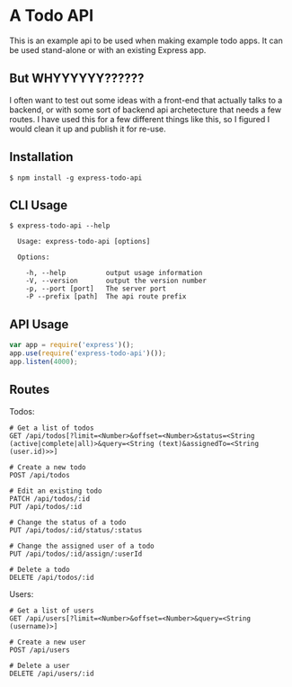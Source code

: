 # A Todo API

This is an example api to be used when making example todo apps.  It can be used stand-alone or with an existing Express app.

## But WHYYYYYY??????

I often want to test out some ideas with a front-end that actually talks to a backend, or with some sort of backend api archetecture that needs a few routes.  I have used this for a few different things like this, so I figured I would clean it up and publish it for re-use.

## Installation

```
$ npm install -g express-todo-api
```

## CLI Usage

```
$ express-todo-api --help

  Usage: express-todo-api [options]

  Options:

    -h, --help          output usage information
    -V, --version       output the version number
    -p, --port [port]   The server port
    -P --prefix [path]  The api route prefix
```

## API Usage

```javascript
var app = require('express')();
app.use(require('express-todo-api')());
app.listen(4000);
```

## Routes

Todos:

```
# Get a list of todos
GET /api/todos[?limit=<Number>&offset=<Number>&status=<String (active|complete|all)>&query=<String (text)&assignedTo=<String (user.id)>>]

# Create a new todo
POST /api/todos

# Edit an existing todo
PATCH /api/todos/:id
PUT /api/todos/:id

# Change the status of a todo
PUT /api/todos/:id/status/:status

# Change the assigned user of a todo
PUT /api/todos/:id/assign/:userId

# Delete a todo
DELETE /api/todos/:id
```

Users:

```
# Get a list of users
GET /api/users[?limit=<Number>&offset=<Number>&query=<String (username)>]

# Create a new user
POST /api/users

# Delete a user
DELETE /api/users/:id
```
